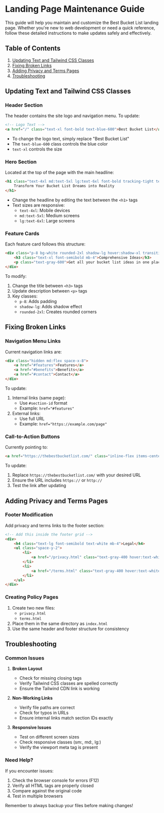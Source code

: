 # Landing Page Maintenance Guide

This guide will help you maintain and customize the Best Bucket List landing page. Whether you're new to web development or need a quick reference, follow these detailed instructions to make updates safely and effectively.

## Table of Contents
1. [Updating Text and Tailwind CSS Classes](#updating-text-and-tailwind-css-classes)
2. [Fixing Broken Links](#fixing-broken-links)
3. [Adding Privacy and Terms Pages](#adding-privacy-and-terms-pages)
4. [Troubleshooting](#troubleshooting)

## Updating Text and Tailwind CSS Classes

### Header Section
The header contains the site logo and navigation menu. To update:

```html
<!-- Logo Text -->
<a href="/" class="text-xl font-bold text-blue-600">Best Bucket List</a>
```
- To change the logo text, simply replace "Best Bucket List"
- The `text-blue-600` class controls the blue color
- `text-xl` controls the size

### Hero Section
Located at the top of the page with the main headline:

```html
<h1 class="text-4xl md:text-5xl lg:text-6xl font-bold tracking-tight text-gray-900 mb-8">
    Transform Your Bucket List Dreams into Reality
</h1>
```
- Change the headline by editing the text between the `<h1>` tags
- Text sizes are responsive:
  - `text-4xl`: Mobile devices
  - `md:text-5xl`: Medium screens
  - `lg:text-6xl`: Large screens

### Feature Cards
Each feature card follows this structure:

```html
<div class="p-8 bg-white rounded-2xl shadow-lg hover:shadow-xl transition-shadow duration-300">
    <h3 class="text-xl font-semibold mb-4">Comprehensive Ideas</h3>
    <p class="text-gray-600">Get all your bucket list ideas in one place...</p>
</div>
```
To modify:
1. Change the title between `<h3>` tags
2. Update description between `<p>` tags
3. Key classes:
   - `p-8`: Adds padding
   - `shadow-lg`: Adds shadow effect
   - `rounded-2xl`: Creates rounded corners

## Fixing Broken Links

### Navigation Menu Links
Current navigation links are:

```html
<div class="hidden md:flex space-x-8">
    <a href="#features">Features</a>
    <a href="#benefits">Benefits</a>
    <a href="#contact">Contact</a>
</div>
```

To update:
1. Internal links (same page):
   - Use `#section-id` format
   - Example: `href="#features"`
2. External links:
   - Use full URL
   - Example: `href="https://example.com/page"`

### Call-to-Action Buttons
Currently pointing to:
```html
<a href="https://thebestbucketlist.com/" class="inline-flex items-center...">
```

To update:
1. Replace `https://thebestbucketlist.com/` with your desired URL
2. Ensure the URL includes `https://` or `http://`
3. Test the link after updating

## Adding Privacy and Terms Pages

### Footer Modification
Add privacy and terms links to the footer section:

```html
<!-- Add this inside the footer grid -->
<div>
    <h4 class="text-lg font-semibold text-white mb-4">Legal</h4>
    <ul class="space-y-2">
        <li>
            <a href="/privacy.html" class="text-gray-400 hover:text-white transition-colors duration-300">Privacy Policy</a>
        </li>
        <li>
            <a href="/terms.html" class="text-gray-400 hover:text-white transition-colors duration-300">Terms of Service</a>
        </li>
    </ul>
</div>
```

### Creating Policy Pages
1. Create two new files:
   - `privacy.html`
   - `terms.html`
2. Place them in the same directory as `index.html`
3. Use the same header and footer structure for consistency

## Troubleshooting

### Common Issues

1. **Broken Layout**
   - Check for missing closing tags
   - Verify Tailwind CSS classes are spelled correctly
   - Ensure the Tailwind CDN link is working

2. **Non-Working Links**
   - Verify file paths are correct
   - Check for typos in URLs
   - Ensure internal links match section IDs exactly

3. **Responsive Issues**
   - Test on different screen sizes
   - Check responsive classes (sm:, md:, lg:)
   - Verify the viewport meta tag is present

### Need Help?
If you encounter issues:
1. Check the browser console for errors (F12)
2. Verify all HTML tags are properly closed
3. Compare against the original code
4. Test in multiple browsers

Remember to always backup your files before making changes!